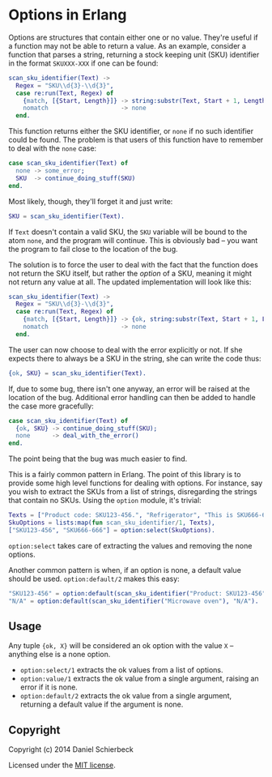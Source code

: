 Options in Erlang
=================

Options are structures that contain either one or no value. They're useful if a function may not be able to return a value. As an example, consider a function that parses a string, returning a stock keeping unit (SKU) identifier in the format `SKUXXX-XXX` if one can be found:

```erlang
scan_sku_identifier(Text) ->
  Regex = "SKU\\d{3}-\\d{3}",
  case re:run(Text, Regex) of
    {match, [{Start, Length}]} -> string:substr(Text, Start + 1, Length);
    nomatch                    -> none
  end.
```

This function returns either the SKU identifier, or `none` if no such identifier could be found. The problem is that users of this function have to remember to deal with the `none` case:

```erlang
case scan_sku_identifier(Text) of
  none -> some_error;
  SKU  -> continue_doing_stuff(SKU)
end.
```

Most likely, though, they'll forget it and just write:

```erlang
SKU = scan_sku_identifier(Text).
```

If `Text` doesn't contain a valid SKU, the `SKU` variable will be bound to the atom `none`, and the program will continue. This is obviously bad – you want the program to fail close to the location of the bug.

The solution is to force the user to deal with the fact that the function does not return the SKU itself, but rather the _option_ of a SKU, meaning it might not return any value at all. The updated implementation will look like this:


```erlang
scan_sku_identifier(Text) ->
  Regex = "SKU\\d{3}-\\d{3}",
  case re:run(Text, Regex) of
    {match, [{Start, Length}]} -> {ok, string:substr(Text, Start + 1, Length)};
    nomatch                    -> none
  end.
```

The user can now choose to deal with the error explicitly or not. If she expects there to always be a SKU in the string, she can write the code thus:

```erlang
{ok, SKU} = scan_sku_identifier(Text).
```

If, due to some bug, there isn't one anyway, an error will be raised at the location of the bug. Additional error handling can then be added to handle the case more gracefully:

```erlang
case scan_sku_identifier(Text) of
  {ok, SKU} -> continue_doing_stuff(SKU);
  none      -> deal_with_the_error()
end.
```

The point being that the bug was much easier to find.

This is a fairly common pattern in Erlang. The point of this library is to provide some high level functions for dealing with options. For instance, say you wish to extract the SKUs from a list of strings, disregarding the strings that contain no SKUs. Using the `option` module, it's trivial:

```erlang
Texts = ["Product code: SKU123-456.", "Refrigerator", "This is SKU666-666!"],
SkuOptions = lists:map(fun scan_sku_identifier/1, Texts),
["SKU123-456", "SKU666-666"] = option:select(SkuOptions).
```

`option:select` takes care of extracting the values and removing the none options.

Another common pattern is when, if an option is none, a default value should be used. `option:default/2` makes this easy:

```erlang
"SKU123-456" = option:default(scan_sku_identifier("Product: SKU123-456"), "N/A"),
"N/A" = option:default(scan_sku_identifier("Microwave oven"), "N/A").
```


Usage
-----

Any tuple `{ok, X}` will be considered an ok option with the value `X` – anything else is a none option.

- `option:select/1` extracts the ok values from a list of options.
- `option:value/1` extracts the ok value from a single argument, raising an error if it is none.
- `option:default/2` extracts the ok value from a single argument, returning a default value if the argument is none.


Copyright
---------

Copyright (c) 2014 Daniel Schierbeck

Licensed under the [MIT license](LICENSE).
